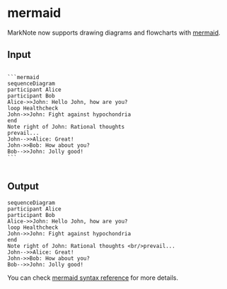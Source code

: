 # mermaid
MarkNote now supports drawing diagrams and flowcharts with [mermaid](https://github.com/knsv/mermaid).

## Input

<pre>
<code>
```mermaid
sequenceDiagram
participant Alice
participant Bob
Alice->>John: Hello John, how are you?
loop Healthcheck
John->>John: Fight against hypochondria
end
Note right of John: Rational thoughts <br/>prevail...
John-->>Alice: Great!
John->>Bob: How about you?
Bob-->>John: Jolly good!
```
</code>
</pre>

## Output

```mermaid
sequenceDiagram
participant Alice
participant Bob
Alice->>John: Hello John, how are you?
loop Healthcheck
John->>John: Fight against hypochondria
end
Note right of John: Rational thoughts <br/>prevail...
John-->>Alice: Great!
John->>Bob: How about you?
Bob-->>John: Jolly good!
```



You can check [mermaid syntax reference](http://knsv.github.io/mermaid) for more details.